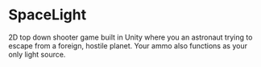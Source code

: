 # SpaceLight
2D top down shooter game built in Unity where you an astronaut trying to escape from a foreign, hostile planet. Your ammo also functions as your only light source. 
